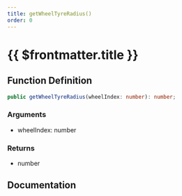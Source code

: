 ```yaml
---
title: getWheelTyreRadius()
order: 0
---
```


# {{ $frontmatter.title }}

## Function Definition

```ts
public getWheelTyreRadius(wheelIndex: number): number;
```

### Arguments

* wheelIndex: number

### Returns

* number

## Documentation

<!--@include: ./parts/getWheelTyreRadius.md-->
